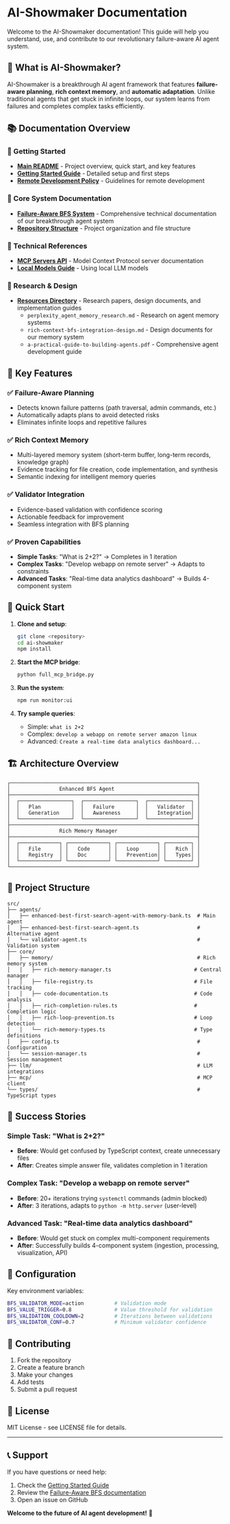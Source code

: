 # AI-Showmaker Documentation

Welcome to the AI-Showmaker documentation! This guide will help you understand, use, and contribute to our revolutionary failure-aware AI agent system.

## 🎯 What is AI-Showmaker?

AI-Showmaker is a breakthrough AI agent framework that features **failure-aware planning**, **rich context memory**, and **automatic adaptation**. Unlike traditional agents that get stuck in infinite loops, our system learns from failures and completes complex tasks efficiently.

## 📚 Documentation Overview

### 🚀 Getting Started
- **[Main README](../ReadMe.md)** - Project overview, quick start, and key features
- **[Getting Started Guide](guides/GETTING_STARTED.md)** - Detailed setup and first steps
- **[Remote Development Policy](guides/REMOTE_DEV_POLICY.md)** - Guidelines for remote development

### 🧠 Core System Documentation
- **[Failure-Aware BFS System](FAILURE_AWARE_BFS.md)** - Comprehensive technical documentation of our breakthrough agent system
- **[Repository Structure](REPOSITORY_STRUCTURE.md)** - Project organization and file structure

### 🔧 Technical References
- **[MCP Servers API](api/MCP_SERVERS.md)** - Model Context Protocol server documentation
- **[Local Models Guide](LOCAL_MODELS_GUIDE.md)** - Using local LLM models

### 📖 Research & Design
- **[Resources Directory](../resources/)** - Research papers, design documents, and implementation guides
  - `perplexity_agent_memory_research.md` - Research on agent memory systems
  - `rich-context-bfs-integration-design.md` - Design documents for our memory system
  - `a-practical-guide-to-building-agents.pdf` - Comprehensive agent development guide

## 🎯 Key Features

### ✅ **Failure-Aware Planning**
- Detects known failure patterns (path traversal, admin commands, etc.)
- Automatically adapts plans to avoid detected risks
- Eliminates infinite loops and repetitive failures

### ✅ **Rich Context Memory**
- Multi-layered memory system (short-term buffer, long-term records, knowledge graph)
- Evidence tracking for file creation, code implementation, and synthesis
- Semantic indexing for intelligent memory queries

### ✅ **Validator Integration**
- Evidence-based validation with confidence scoring
- Actionable feedback for improvement
- Seamless integration with BFS planning

### ✅ **Proven Capabilities**
- **Simple Tasks**: "What is 2+2?" → Completes in 1 iteration
- **Complex Tasks**: "Develop webapp on remote server" → Adapts to constraints
- **Advanced Tasks**: "Real-time data analytics dashboard" → Builds 4-component system

## 🚀 Quick Start

1. **Clone and setup**:
   ```bash
   git clone <repository>
   cd ai-showmaker
   npm install
   ```

2. **Start the MCP bridge**:
   ```bash
   python full_mcp_bridge.py
   ```

3. **Run the system**:
   ```bash
   npm run monitor:ui
   ```

4. **Try sample queries**:
   - Simple: `what is 2+2`
   - Complex: `develop a webapp on remote server amazon linux`
   - Advanced: `Create a real-time data analytics dashboard...`

## 🏗️ Architecture Overview

```
┌─────────────────────────────────────────────────────────────┐
│                Enhanced BFS Agent                           │
├─────────────────────────────────────────────────────────────┤
│  ┌─────────────────┐  ┌─────────────────┐  ┌──────────────┐ │
│  │   Plan          │  │   Failure       │  │   Validator  │ │
│  │   Generation    │  │   Awareness     │  │   Integration│ │
│  └─────────────────┘  └─────────────────┘  └──────────────┘ │
├─────────────────────────────────────────────────────────────┤
│                Rich Memory Manager                          │
├─────────────────────────────────────────────────────────────┤
│  ┌─────────────┐ ┌─────────────┐ ┌─────────────┐ ┌────────┐ │
│  │   File      │ │   Code      │ │   Loop      │ │   Rich │ │
│  │   Registry  │ │   Doc       │ │   Prevention│ │   Types│ │
│  └─────────────┘ └─────────────┘ └─────────────┘ └────────┘ │
└─────────────────────────────────────────────────────────────┘
```

## 📁 Project Structure

```
src/
├── agents/
│   ├── enhanced-best-first-search-agent-with-memory-bank.ts  # Main agent
│   ├── enhanced-best-first-search-agent.ts                   # Alternative agent
│   └── validator-agent.ts                                    # Validation system
├── core/
│   ├── memory/                                               # Rich memory system
│   │   ├── rich-memory-manager.ts                           # Central manager
│   │   ├── file-registry.ts                                 # File tracking
│   │   ├── code-documentation.ts                            # Code analysis
│   │   ├── rich-completion-rules.ts                         # Completion logic
│   │   ├── rich-loop-prevention.ts                          # Loop detection
│   │   └── rich-memory-types.ts                             # Type definitions
│   ├── config.ts                                             # Configuration
│   └── session-manager.ts                                    # Session management
├── llm/                                                      # LLM integrations
├── mcp/                                                      # MCP client
└── types/                                                    # TypeScript types
```

## 🎯 Success Stories

### Simple Task: "What is 2+2?"
- **Before**: Would get confused by TypeScript context, create unnecessary files
- **After**: Creates simple answer file, validates completion in 1 iteration

### Complex Task: "Develop a webapp on remote server"
- **Before**: 20+ iterations trying `systemctl` commands (admin blocked)
- **After**: 3 iterations, adapts to `python -m http.server` (user-level)

### Advanced Task: "Real-time data analytics dashboard"
- **Before**: Would get stuck on complex multi-component requirements
- **After**: Successfully builds 4-component system (ingestion, processing, visualization, API)

## 🔧 Configuration

Key environment variables:
```bash
BFS_VALIDATOR_MODE=action          # Validation mode
BFS_VALUE_TRIGGER=0.8              # Value threshold for validation
BFS_VALIDATION_COOLDOWN=2          # Iterations between validations
BFS_VALIDATOR_CONF=0.7             # Minimum validator confidence
```

## 🤝 Contributing

1. Fork the repository
2. Create a feature branch
3. Make your changes
4. Add tests
5. Submit a pull request

## 📄 License

MIT License - see LICENSE file for details.

---

## 📞 Support

If you have questions or need help:
1. Check the [Getting Started Guide](guides/GETTING_STARTED.md)
2. Review the [Failure-Aware BFS documentation](FAILURE_AWARE_BFS.md)
3. Open an issue on GitHub

**Welcome to the future of AI agent development!** 🚀
